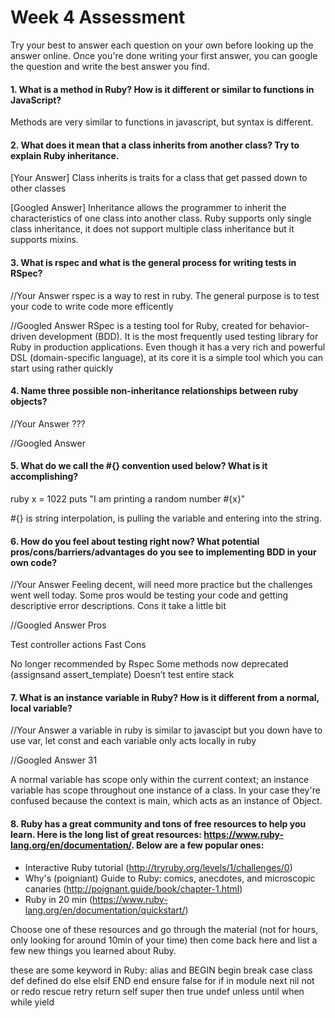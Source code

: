 # Week 4 Assessment

Try your best to answer each question on your own before looking up the answer online. Once you're done writing your first answer, you can google the question and write the best answer you find.


#### 1. What is a method in Ruby? How is it different or similar to functions in JavaScript?

Methods are very similar to functions in javascript, but syntax is different.


#### 2. What does it mean that a class inherits from another class? Try to explain Ruby inheritance.


[Your Answer]
 Class inherits is traits for a class that get passed down to other classes


[Googled Answer]
Inheritance allows the programmer to inherit the characteristics of one class into another class. Ruby supports only single class inheritance, it does not support multiple class inheritance but it supports mixins.


#### 3. What is rspec and what is the general process for writing tests in RSpec?

//Your Answer rspec is a way to rest in ruby. The general purpose is to test your code to write code more efficently

//Googled Answer
 RSpec is a testing tool for Ruby, created for behavior-driven development (BDD). It is the most frequently used testing library for Ruby in production applications. Even though it has a very rich and powerful DSL (domain-specific language), at its core it is a simple tool which you can start using rather quickly


#### 4. Name three possible non-inheritance relationships between ruby objects?

//Your Answer ???

//Googled Answer


#### 5. What do we call the #{} convention used below? What is it accomplishing?

ruby
x = 1022
puts "I am printing a random number #{x}"

#{} is string interpolation, is pulling the variable and entering into the string.


#### 6. How do you feel about testing right now? What potential pros/cons/barriers/advantages do you see to implementing BDD in your own code?

//Your Answer Feeling decent, will need more practice but the challenges went well today. Some pros would be testing your code and getting descriptive error descriptions. Cons it take a little bit

//Googled Answer Pros

Test controller actions
Fast
Cons

No longer recommended by Rspec
Some methods now deprecated (assignsand assert_template)
Doesn’t test entire stack


#### 7. What is an instance variable in Ruby? How is it different from a normal, local variable?

//Your Answer a variable in ruby is similar to javascipt but you down have to use var, let const and each variable only acts locally in ruby

//Googled Answer 31

A normal variable has scope only within the current context; an instance variable has scope throughout one instance of a class. In your case they're confused because the context is main, which acts as an instance of Object.



#### 8. Ruby has a great community and tons of free resources to help you learn. Here is the long list of great resources: https://www.ruby-lang.org/en/documentation/. Below are a few popular ones:
- Interactive Ruby tutorial (http://tryruby.org/levels/1/challenges/0)
- Why's (poigniant) Guide to Ruby: comics, anecdotes, and microscopic canaries (http://poignant.guide/book/chapter-1.html)
- Ruby in 20 min (https://www.ruby-lang.org/en/documentation/quickstart/)


Choose one of these resources and go through the material (not for hours, only looking for around 10min of your time) then come back here and list a few new things you learned about Ruby.

these are some keyword in Ruby:
alias   and     BEGIN   begin   break   case    class   def     defined
do      else    elsif   END     end     ensure  false   for     if
in      module  next    nil     not     or      redo    rescue  retry
return  self    super   then    true    undef   unless  until   when
while   yield
